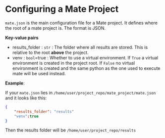 

# Configuring a Mate Project

`mate.json` is the main configuration file for a Mate project. It defines where the root of a mate project is. The format is JSON.

**Key-value pairs**

- results_folder : `str` : The folder where all results are stored. This is relative to the root **above** the project.
- venv : `bool`=true : Whether to use a virtual environment. If `True` a virtual environment is created in the project root. If `False` no virtual environment is created and the same python as the one used to execute mate will be used instead.

**Example**:

If your `mate.json` lies in `/home/user/project_repo/mate_project/mate.json` and it looks like this:
```json
{
    "results_folder": "results"
    "venv":true
}
```
Then the results folder will be `/home/user/project_repo/results`